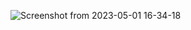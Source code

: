 ![Screenshot from 2023-05-01 16-34-18](https://github.com/mustafaDevop/Terraform-Projects/assets/94189602/8d0a291f-2c7d-403b-baf0-d38df6930852)
